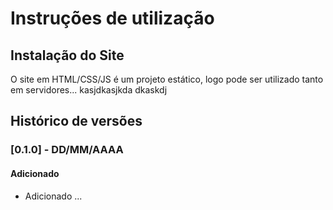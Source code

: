 # Instruções de utilização

## Instalação do Site

O site em HTML/CSS/JS é um projeto estático, logo pode ser utilizado tanto em servidores... 
kasjdkasjkda dkaskdj

## Histórico de versões

### [0.1.0] - DD/MM/AAAA
#### Adicionado
- Adicionado ...